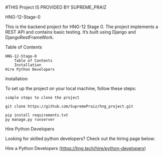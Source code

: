 #THIS Project IS PROVIDED BY SUPREME_PRAIZ

HNG-12-Stage-0

This is the backend project for HNG-12 Stage 0. The project implements a REST API and contains basic testing. It’s built using Django and DjangoRestFrameWork.

Table of Contents

    HNG-12-Stage-0
        Table of Contents
        Installation
    Hire Python Developers

Installation

To set up the project on your local machine, follow these steps:

    simple steps to clone the project

    git clone https://github.com/SupremePraiz/hng_project.git

    pip install requirements.txt 
    py manage.py runserver
   

Hire Python Developers

Looking for skilled python developers? Check out the hiring page below:

Hire a Python Developers (https://hng.tech/hire/python-developers)
